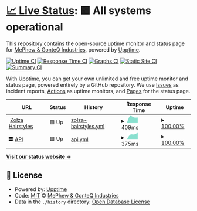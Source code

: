 # [📈 Live Status](https://status.zolza-hairstyles.pl): <!--live status--> **🟩 All systems operational**

This repository contains the open-source uptime monitor and status page for [MePhew & GonteQ Industries](https://status.zolza-hairstyles.pl), powered by [Upptime](https://github.com/upptime/upptime).

[![Uptime CI](https://github.com/MePhew-GonteQ-Industries/zolza-hairstyles-uptime/workflows/Uptime%20CI/badge.svg)](https://github.com/MePhew-GonteQ-Industries/zolza-hairstyles-uptime/actions?query=workflow%3A%22Uptime+CI%22)
[![Response Time CI](https://github.com/MePhew-GonteQ-Industries/zolza-hairstyles-uptime/workflows/Response%20Time%20CI/badge.svg)](https://github.com/MePhew-GonteQ-Industries/zolza-hairstyles-uptime/actions?query=workflow%3A%22Response+Time+CI%22)
[![Graphs CI](https://github.com/MePhew-GonteQ-Industries/zolza-hairstyles-uptime/workflows/Graphs%20CI/badge.svg)](https://github.com/MePhew-GonteQ-Industries/zolza-hairstyles-uptime/actions?query=workflow%3A%22Graphs+CI%22)
[![Static Site CI](https://github.com/MePhew-GonteQ-Industries/zolza-hairstyles-uptime/workflows/Static%20Site%20CI/badge.svg)](https://github.com/MePhew-GonteQ-Industries/zolza-hairstyles-uptime/actions?query=workflow%3A%22Static+Site+CI%22)
[![Summary CI](https://github.com/MePhew-GonteQ-Industries/zolza-hairstyles-uptime/workflows/Summary%20CI/badge.svg)](https://github.com/MePhew-GonteQ-Industries/zolza-hairstyles-uptime/actions?query=workflow%3A%22Summary+CI%22)

With [Upptime](https://upptime.js.org), you can get your own unlimited and free uptime monitor and status page, powered entirely by a GitHub repository. We use [Issues](https://github.com/MePhew-GonteQ-Industries/zolza-hairstyles-uptime/issues) as incident reports, [Actions](https://github.com/MePhew-GonteQ-Industries/zolza-hairstyles-uptime/actions) as uptime monitors, and [Pages](https://status.zolza-hairstyles.pl) for the status page.

<!--start: status pages-->
<!-- This summary is generated by Upptime (https://github.com/upptime/upptime) -->
<!-- Do not edit this manually, your changes will be overwritten -->
<!-- prettier-ignore -->
| URL | Status | History | Response Time | Uptime |
| --- | ------ | ------- | ------------- | ------ |
| <img alt="" src="https://icons.duckduckgo.com/ip3/zolza-hairstyles.pl.ico" height="13"> [Zołza Hairstyles](https://zolza-hairstyles.pl) | 🟩 Up | [zolza-hairstyles.yml](https://github.com/MePhew-GonteQ-Industries/zolza-hairstyles-uptime/commits/HEAD/history/zolza-hairstyles.yml) | <details><summary><img alt="Response time graph" src="./graphs/zolza-hairstyles/response-time-week.png" height="20"> 409ms</summary><br><a href="https://MePhew-GonteQ-Industries.github.io/zolza-hairstyles-uptime/history/zolza-hairstyles"><img alt="Response time 409" src="https://img.shields.io/endpoint?url=https%3A%2F%2Fraw.githubusercontent.com%2FMePhew-GonteQ-Industries%2Fzolza-hairstyles-uptime%2FHEAD%2Fapi%2Fzolza-hairstyles%2Fresponse-time.json"></a><br><a href="https://MePhew-GonteQ-Industries.github.io/zolza-hairstyles-uptime/history/zolza-hairstyles"><img alt="24-hour response time 409" src="https://img.shields.io/endpoint?url=https%3A%2F%2Fraw.githubusercontent.com%2FMePhew-GonteQ-Industries%2Fzolza-hairstyles-uptime%2FHEAD%2Fapi%2Fzolza-hairstyles%2Fresponse-time-day.json"></a><br><a href="https://MePhew-GonteQ-Industries.github.io/zolza-hairstyles-uptime/history/zolza-hairstyles"><img alt="7-day response time 409" src="https://img.shields.io/endpoint?url=https%3A%2F%2Fraw.githubusercontent.com%2FMePhew-GonteQ-Industries%2Fzolza-hairstyles-uptime%2FHEAD%2Fapi%2Fzolza-hairstyles%2Fresponse-time-week.json"></a><br><a href="https://MePhew-GonteQ-Industries.github.io/zolza-hairstyles-uptime/history/zolza-hairstyles"><img alt="30-day response time 409" src="https://img.shields.io/endpoint?url=https%3A%2F%2Fraw.githubusercontent.com%2FMePhew-GonteQ-Industries%2Fzolza-hairstyles-uptime%2FHEAD%2Fapi%2Fzolza-hairstyles%2Fresponse-time-month.json"></a><br><a href="https://MePhew-GonteQ-Industries.github.io/zolza-hairstyles-uptime/history/zolza-hairstyles"><img alt="1-year response time 409" src="https://img.shields.io/endpoint?url=https%3A%2F%2Fraw.githubusercontent.com%2FMePhew-GonteQ-Industries%2Fzolza-hairstyles-uptime%2FHEAD%2Fapi%2Fzolza-hairstyles%2Fresponse-time-year.json"></a></details> | <details><summary><a href="https://MePhew-GonteQ-Industries.github.io/zolza-hairstyles-uptime/history/zolza-hairstyles">100.00%</a></summary><a href="https://MePhew-GonteQ-Industries.github.io/zolza-hairstyles-uptime/history/zolza-hairstyles"><img alt="All-time uptime 100.00%" src="https://img.shields.io/endpoint?url=https%3A%2F%2Fraw.githubusercontent.com%2FMePhew-GonteQ-Industries%2Fzolza-hairstyles-uptime%2FHEAD%2Fapi%2Fzolza-hairstyles%2Fuptime.json"></a><br><a href="https://MePhew-GonteQ-Industries.github.io/zolza-hairstyles-uptime/history/zolza-hairstyles"><img alt="24-hour uptime 100.00%" src="https://img.shields.io/endpoint?url=https%3A%2F%2Fraw.githubusercontent.com%2FMePhew-GonteQ-Industries%2Fzolza-hairstyles-uptime%2FHEAD%2Fapi%2Fzolza-hairstyles%2Fuptime-day.json"></a><br><a href="https://MePhew-GonteQ-Industries.github.io/zolza-hairstyles-uptime/history/zolza-hairstyles"><img alt="7-day uptime 100.00%" src="https://img.shields.io/endpoint?url=https%3A%2F%2Fraw.githubusercontent.com%2FMePhew-GonteQ-Industries%2Fzolza-hairstyles-uptime%2FHEAD%2Fapi%2Fzolza-hairstyles%2Fuptime-week.json"></a><br><a href="https://MePhew-GonteQ-Industries.github.io/zolza-hairstyles-uptime/history/zolza-hairstyles"><img alt="30-day uptime 100.00%" src="https://img.shields.io/endpoint?url=https%3A%2F%2Fraw.githubusercontent.com%2FMePhew-GonteQ-Industries%2Fzolza-hairstyles-uptime%2FHEAD%2Fapi%2Fzolza-hairstyles%2Fuptime-month.json"></a><br><a href="https://MePhew-GonteQ-Industries.github.io/zolza-hairstyles-uptime/history/zolza-hairstyles"><img alt="1-year uptime 100.00%" src="https://img.shields.io/endpoint?url=https%3A%2F%2Fraw.githubusercontent.com%2FMePhew-GonteQ-Industries%2Fzolza-hairstyles-uptime%2FHEAD%2Fapi%2Fzolza-hairstyles%2Fuptime-year.json"></a></details>
| <img alt="" src="https://raw.githubusercontent.com/MePhew-GonteQ-Industries/zolza-hairstyles-uptime/master/assets/server.svg" height="13"> [API](https://api.zolza-hairstyles.pl/api/docs) | 🟩 Up | [api.yml](https://github.com/MePhew-GonteQ-Industries/zolza-hairstyles-uptime/commits/HEAD/history/api.yml) | <details><summary><img alt="Response time graph" src="./graphs/api/response-time-week.png" height="20"> 375ms</summary><br><a href="https://MePhew-GonteQ-Industries.github.io/zolza-hairstyles-uptime/history/api"><img alt="Response time 375" src="https://img.shields.io/endpoint?url=https%3A%2F%2Fraw.githubusercontent.com%2FMePhew-GonteQ-Industries%2Fzolza-hairstyles-uptime%2FHEAD%2Fapi%2Fapi%2Fresponse-time.json"></a><br><a href="https://MePhew-GonteQ-Industries.github.io/zolza-hairstyles-uptime/history/api"><img alt="24-hour response time 375" src="https://img.shields.io/endpoint?url=https%3A%2F%2Fraw.githubusercontent.com%2FMePhew-GonteQ-Industries%2Fzolza-hairstyles-uptime%2FHEAD%2Fapi%2Fapi%2Fresponse-time-day.json"></a><br><a href="https://MePhew-GonteQ-Industries.github.io/zolza-hairstyles-uptime/history/api"><img alt="7-day response time 375" src="https://img.shields.io/endpoint?url=https%3A%2F%2Fraw.githubusercontent.com%2FMePhew-GonteQ-Industries%2Fzolza-hairstyles-uptime%2FHEAD%2Fapi%2Fapi%2Fresponse-time-week.json"></a><br><a href="https://MePhew-GonteQ-Industries.github.io/zolza-hairstyles-uptime/history/api"><img alt="30-day response time 375" src="https://img.shields.io/endpoint?url=https%3A%2F%2Fraw.githubusercontent.com%2FMePhew-GonteQ-Industries%2Fzolza-hairstyles-uptime%2FHEAD%2Fapi%2Fapi%2Fresponse-time-month.json"></a><br><a href="https://MePhew-GonteQ-Industries.github.io/zolza-hairstyles-uptime/history/api"><img alt="1-year response time 375" src="https://img.shields.io/endpoint?url=https%3A%2F%2Fraw.githubusercontent.com%2FMePhew-GonteQ-Industries%2Fzolza-hairstyles-uptime%2FHEAD%2Fapi%2Fapi%2Fresponse-time-year.json"></a></details> | <details><summary><a href="https://MePhew-GonteQ-Industries.github.io/zolza-hairstyles-uptime/history/api">100.00%</a></summary><a href="https://MePhew-GonteQ-Industries.github.io/zolza-hairstyles-uptime/history/api"><img alt="All-time uptime 100.00%" src="https://img.shields.io/endpoint?url=https%3A%2F%2Fraw.githubusercontent.com%2FMePhew-GonteQ-Industries%2Fzolza-hairstyles-uptime%2FHEAD%2Fapi%2Fapi%2Fuptime.json"></a><br><a href="https://MePhew-GonteQ-Industries.github.io/zolza-hairstyles-uptime/history/api"><img alt="24-hour uptime 100.00%" src="https://img.shields.io/endpoint?url=https%3A%2F%2Fraw.githubusercontent.com%2FMePhew-GonteQ-Industries%2Fzolza-hairstyles-uptime%2FHEAD%2Fapi%2Fapi%2Fuptime-day.json"></a><br><a href="https://MePhew-GonteQ-Industries.github.io/zolza-hairstyles-uptime/history/api"><img alt="7-day uptime 100.00%" src="https://img.shields.io/endpoint?url=https%3A%2F%2Fraw.githubusercontent.com%2FMePhew-GonteQ-Industries%2Fzolza-hairstyles-uptime%2FHEAD%2Fapi%2Fapi%2Fuptime-week.json"></a><br><a href="https://MePhew-GonteQ-Industries.github.io/zolza-hairstyles-uptime/history/api"><img alt="30-day uptime 100.00%" src="https://img.shields.io/endpoint?url=https%3A%2F%2Fraw.githubusercontent.com%2FMePhew-GonteQ-Industries%2Fzolza-hairstyles-uptime%2FHEAD%2Fapi%2Fapi%2Fuptime-month.json"></a><br><a href="https://MePhew-GonteQ-Industries.github.io/zolza-hairstyles-uptime/history/api"><img alt="1-year uptime 100.00%" src="https://img.shields.io/endpoint?url=https%3A%2F%2Fraw.githubusercontent.com%2FMePhew-GonteQ-Industries%2Fzolza-hairstyles-uptime%2FHEAD%2Fapi%2Fapi%2Fuptime-year.json"></a></details>

<!--end: status pages-->

[**Visit our status website →**](https://status.zolza-hairstyles.pl)

## 📄 License

- Powered by: [Upptime](https://github.com/upptime/upptime)
- Code: [MIT](./LICENSE) © [MePhew & GonteQ Industries](https://status.zolza-hairstyles.pl)
- Data in the `./history` directory: [Open Database License](https://opendatacommons.org/licenses/odbl/1-0/)

